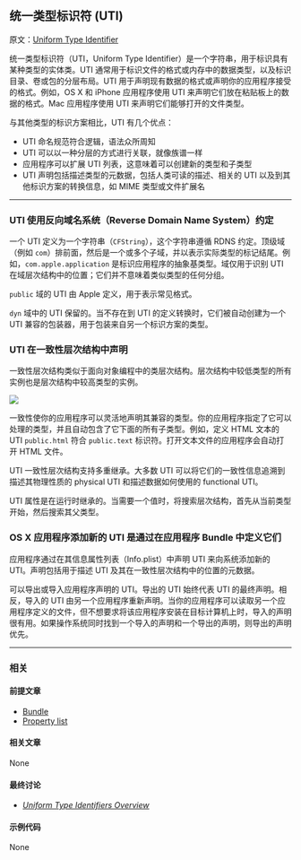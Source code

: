 ## 统一类型标识符 (UTI)

原文：[Uniform Type Identifier](https://developer.apple.com/library/archive/documentation/General/Conceptual/DevPedia-CocoaCore/UniformTypeIdentifier.html#//apple_ref/doc/uid/TP40008195-CH60-SW1)

统一类型标识符（UTI，Uniform Type Identifier）是一个字符串，用于标识具有某种类型的实体类。UTI 通常用于标识文件的格式或内存中的数据类型，以及标识目录、卷或包的分层布局。UTI 用于声明现有数据的格式或声明你的应用程序接受的格式。例如，OS X 和 iPhone 应用程序使用 UTI 来声明它们放在粘贴板上的数据的格式。Mac 应用程序使用 UTI 来声明它们能够打开的文件类型。

与其他类型的标识方案相比，UTI 有几个优点：

* UTI 命名规范符合逻辑，语法众所周知
* UTI 可以以一种分层的方式进行关联，就像族谱一样
* 应用程序可以扩展 UTI 列表，这意味着可以创建新的类型和子类型
* UTI 声明包括描述类型的元数据，包括人类可读的描述、相关的 UTI 以及到其他标识方案的转换信息，如 MIME 类型或文件扩展名

---

### UTI 使用反向域名系统（Reverse Domain Name System）约定

一个 UTI 定义为一个字符串（`CFString`），这个字符串遵循 RDNS 约定。顶级域（例如 `com`）排前面，然后是一个或多个子域，并以表示实际类型的标记结尾。例如，`com.apple.application` 是标识应用程序的抽象基类型。域仅用于识别 UTI 在域层次结构中的位置；它们并不意味着类似类型的任何分组。

`public` 域的 UTI 由 Apple 定义，用于表示常见格式。

`dyn` 域中的 UTI 保留的。当不存在到 UTI 的定义转换时，它们被自动创建为一个 UTI 兼容的包装器，用于包装来自另一个标识方案的类型。

### UTI 在一致性层次结构中声明

一致性层次结构类似于面向对象编程中的类层次结构。层次结构中较低类型的所有实例也是层次结构中较高类型的实例。

![](https://gitee.com/junteng/images/raw/master/img/20220116202611.png)

一致性使你的应用程序可以灵活地声明其兼容的类型。你的应用程序指定了它可以处理的类型，并且自动包含了它下面的所有子类型。例如，定义 HTML 文本的 UTI `public.html` 符合 `public.text` 标识符。打开文本文件的应用程序会自动打开 HTML 文件。

UTI 一致性层次结构支持多重继承。大多数 UTI 可以将它们的一致性信息追溯到描述其物理性质的 physical UTI 和描述数据如何使用的 functional UTI。

UTI 属性是在运行时继承的。当需要一个值时，将搜索层次结构，首先从当前类型开始，然后搜索其父类型。

### OS X 应用程序添加新的 UTI 是通过在应用程序 Bundle 中定义它们

应用程序通过在其信息属性列表（Info.plist）中声明 UTI 来向系统添加新的 UTI。声明包括用于描述 UTI 及其在一致性层次结构中的位置的元数据。

可以导出或导入应用程序声明的 UTI。导出的 UTI 始终代表 UTI 的最终声明。相反，导入的 UTI 由另一个应用程序重新声明。当你的应用程序可以读取另一个应用程序定义的文件，但不想要求将该应用程序安装在目标计算机上时，导入的声明很有用。如果操作系统同时找到一个导入的声明和一个导出的声明，则导出的声明优先。

---

### 相关

#### 前提文章

- [Bundle](https://developer.apple.com/library/archive/documentation/General/Conceptual/DevPedia-CocoaCore/Bundle.html#//apple_ref/doc/uid/TP40008195-CH4-SW1)
- [Property list](https://developer.apple.com/library/archive/documentation/General/Conceptual/DevPedia-CocoaCore/PropertyList.html#//apple_ref/doc/uid/TP40008195-CH44-SW1)

#### 相关文章

None

#### 最终讨论

* *[Uniform Type Identifiers Overview](https://developer.apple.com/library/archive/documentation/FileManagement/Conceptual/understanding_utis/understand_utis_intro/understand_utis_intro.html#//apple_ref/doc/uid/TP40001319)*

#### 示例代码

None



